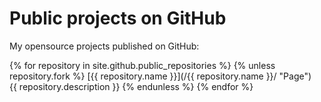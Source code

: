 Public projects on GitHub
=========================

My opensource projects published on GitHub:

{% for repository in site.github.public_repositories %}
  {% unless repository.fork %}
[{{ repository.name }}](/{{ repository.name }}/ "Page")  
{{ repository.description }}
  {% endunless %}
{% endfor %}
